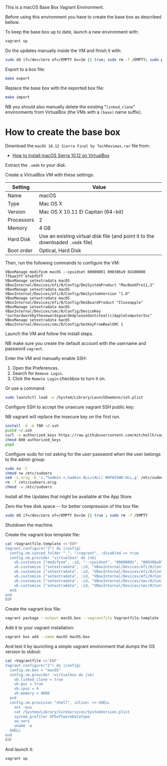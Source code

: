 This is a macOS Base Box Vagrant Environment.

Before using this environment you have to create the base box as described bellow.

To keep the base box up to date, launch a new environment with:

```bash
vagrant up
```

Do the updates manually inside the VM and finish it with:

```bash
sudo dd if=/dev/zero of=/EMPTY bs=1m || true; sudo rm -f /EMPTY; sudo poweroff
```

Export to a box file:

```bash
make export
```

Replace the base box with the exported box file:

```bash
make import
```

NB you should also manually delete the existing "`linked_clone`" environments from VirtualBox (the VMs with a `(base)` name suffix).


# How to create the base box

Download the `macOS 10.12 Sierra Final by TechReviews.rar` file from:

* [How to Install macOS Sierra 10.12 on VirtualBox](http://www.wikigain.com/install-macos-sierra-10-12-virtualbox/)


Extract the `.vmdk` to your disk.


Create a VirtualBox VM with these settings:

| Setting    | Value |
|------------|-------|
| Name       | macOS |
| Type       | Mac OS X |
| Version    | Mac OS X 10.11 El Capitan (64-bit) |
| Processors | 2 |
| Memory     | 4 GB |
| Hard Disk  | Use an existing virtual disk file (and point it to the downloaded `.vmdk` file) |
| Boot order | Optical, Hard Disk |


Then, run the following commands to configure the VM:

```batch
VBoxManage modifyvm macOS --cpuidset 00000001 000306a9 04100800 7fbae3ff bfebfbff
VBoxManage setextradata macOS VBoxInternal/Devices/efi/0/Config/DmiSystemProduct "MacBookPro11,3"
VBoxManage setextradata macOS VBoxInternal/Devices/efi/0/Config/DmiSystemVersion "1.0"
VBoxManage setextradata macOS VBoxInternal/Devices/efi/0/Config/DmiBoardProduct "Iloveapple"
VBoxManage setextradata macOS VBoxInternal/Devices/smc/0/Config/DeviceKey "ourhardworkbythesewordsguardedpleasedontsteal(c)AppleComputerInc"
VBoxManage setextradata macOS VBoxInternal/Devices/smc/0/Config/GetKeyFromRealSMC 1
```

Launch the VM and follow the install steps.

NB make sure you create the default account with the username and password `vagrant`.


Enter the VM and manually enable SSH:

1. Open the Preferences.
1. Search for `Remove Login`.
1. Click the `Remote Login` checkbox to turn it on.

Or use a command:

```bash
sudo launchctl load -w /System/Library/LaunchDaemons/ssh.plist
```


Configure SSH to accept the unsecure vagrant SSH public key:

NB vagrant will replace the insecure key on the first run.

```bash
install -d -m 700 ~/.ssh
pushd ~/.ssh
curl -o authorized_keys https://raw.githubusercontent.com/mitchellh/vagrant/master/keys/vagrant.pub
chmod 600 authorized_keys
popd
```


Configure sudo for not asking for the user password when the user belongs to the admin group:

```bash
sudo su -l
chmod +w /etc/sudoers
sed -i.orig -E 's,^%admin.+,%admin ALL=(ALL) NOPASSWD:ALL,g' /etc/sudoers
rm -f /etc/sudoers.orig
chmod -w /etc/sudoers
```


Install all the Updates that might be available at the App Store.


Zero the free disk space -- for better compression of the box file:

```bash
sudo dd if=/dev/zero of=/EMPTY bs=1m || true ; sudo rm -f /EMPTY
```


Shutdown the machine.


Create the vagrant box template file:

```bash
cat >Vagrantfile.template <<'EOF'
Vagrant.configure("2") do |config|
  config.vm.synced_folder ".", "/vagrant", :disabled => true
  config.vm.provider "virtualbox" do |vb|
    vb.customize ["modifyvm", :id, "--cpuidset", "00000001", "000306a9", "04100800", "7fbae3ff", "bfebfbff"]
    vb.customize ["setextradata", :id, "VBoxInternal/Devices/efi/0/Config/DmiSystemProduct", "MacBookPro11,3"]
    vb.customize ["setextradata", :id, "VBoxInternal/Devices/efi/0/Config/DmiSystemVersion", "1.0"]
    vb.customize ["setextradata", :id, "VBoxInternal/Devices/efi/0/Config/DmiBoardProduct", "Iloveapple"]
    vb.customize ["setextradata", :id, "VBoxInternal/Devices/smc/0/Config/DeviceKey", "ourhardworkbythesewordsguardedpleasedontsteal(c)AppleComputerInc"]
    vb.customize ["setextradata", :id, "VBoxInternal/Devices/smc/0/Config/GetKeyFromRealSMC", "1"]
  end
end
EOF
```


Create the vagrant box file:

```bash
vagrant package --output macOS.box --vagrantfile Vagrantfile.template --base macOS
```


Add it to your vagrant installation:

```bash
vagrant box add --name macOS macOS.box
```


And test it by launching a simple vagrant environment that dumps the OS version to stdout:

```bash
cat >Vagrantfile <<'EOF'
Vagrant.configure("2") do |config|
  config.vm.box = "macOS"
  config.vm.provider :virtualbox do |vb|
    vb.linked_clone = true
    vb.gui = true
    vb.cpus = 4
    vb.memory = 4096
  end
  config.vm.provision "shell", inline: <<-SHELL
    set -eux
    cat /System/Library/CoreServices/SystemVersion.plist
    system_profiler SPSoftwareDataType
    sw_vers
    uname -a
  SHELL
end
EOF
```


And launch it:

```bash
vagrant up
```
